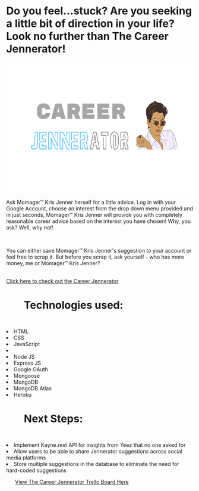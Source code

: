 <h1>Do you feel...stuck? Are you seeking a little bit of direction in your life? Look no further than The Career Jennerator!</h1>

<img src="/public/images/indexpage.png" width="600" height="350">
<p>Ask Momager™️ Kris Jenner herself for a little advice. Log in with your Google Account, choose an interest from the drop down menu provided and in just seconds, Momager™️ Kris Jenner will provide you with completely reasonable career advice based on the interest you have chosen! Why, you ask? Well, why not!</p>
<br>
<p>You can either save Momager™️ Kris Jenner's suggestion to your account or feel free to scrap it. But before you scrap it, ask yourself - who has more money, me or Momager™️ Kris Jenner?</p>
<br>
<a href="https://career-jennerator.herokuapp.com/">Click here to check out the Career Jennerator</a>
<br>
<h1><ul><strong>Technologies used:</strong></h1>
<br>
<li>HTML</li>
<li>CSS</li>
<li>JavaScript<li>
<li>Node JS</li>
<li>Express JS</li>
<li>Google OAuth</li>
<li>Mongoose</li>
<li>MongoDB</li>
<li>MongoDB Atlas</li>
<li>Heroku</li>
</ul>

<h1><ul><strong>Next Steps:</strong></h1>
<br>
<li>Implement Kayne.rest API for insights from Yeez that no one asked for</li>
<li>Allow users to be able to share Jennerator suggestions across social media platforms</li>
<li>Store multiple suggestions in the database to eliminate the need for hard-coded suggestions</li>
<ul>

<a href="https://trello.com/b/DiE1cRQD/project-2-crud-application-career-jennerator">View The Career Jennerator Trello Board Here</a>